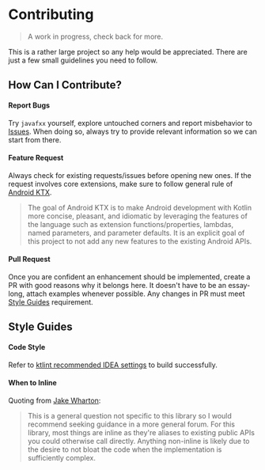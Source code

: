 Contributing
============

> A work in progress, check back for more.

This is a rather large project so any help would be appreciated.
There are just a few small guidelines you need to follow.

How Can I Contribute?
---------------------

#### Report Bugs

Try `javafxx` yourself, explore untouched corners and report misbehavior to [Issues](https://github.com/hendraanggrian/javafxx/issues).
When doing so, always try to provide relevant information so we can start from there.

#### Feature Request

Always check for existing requests/issues before opening new ones.
If the request involves core extensions, make sure to follow general rule of [Android KTX](https://github.com/android/android-ktx).

> The goal of Android KTX is to make Android development with Kotlin more concise, pleasant, 
and idiomatic by leveraging the features of the language such as extension functions/properties, lambdas, 
named parameters, and parameter defaults.
It is an explicit goal of this project to not add any new features to the existing Android APIs.

#### Pull Request 

Once you are confident an enhancement should be implemented, create a PR with good reasons why it belongs here.
It doesn't have to be an essay-long, attach examples whenever possible.
Any changes in PR must meet [Style Guides](#style-guides) requirement.

Style Guides
------------

#### Code Style

Refer to [ktlint recommended IDEA settings](https://github.com/shyiko/ktlint) to build successfully.

#### When to Inline

Quoting from [Jake Wharton](https://github.com/android/android-ktx/issues/322):

> This is a general question not specific to this library so I would recommend seeking guidance in a more general forum.
For this library, most things are inline as they're aliases to existing public APIs you could otherwise call directly.
Anything non-inline is likely due to the desire to not bloat the code when the implementation is sufficiently complex.